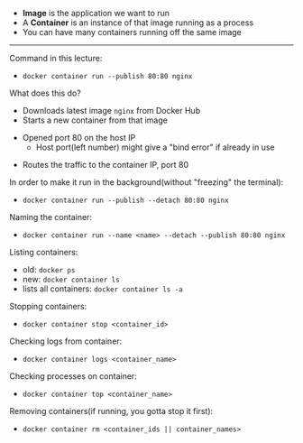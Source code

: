 - **Image** is the application we want to run
- A **Container** is an instance of that image running as a process
- You can have many containers running off the same image

-------------------------------------------------------

Command in this lecture:

- `docker container run --publish 80:80 nginx`

What does this do?

- Downloads latest image `nginx` from Docker Hub
- Starts a new container from that image
* Opened port 80 on the host IP
	* Host port(left number) might give a "bind error" if already in use
- Routes the traffic to the container IP, port 80

In order to make it run in the background(without "freezing" the terminal):

- `docker container run --publish --detach 80:80 nginx`

Naming the container:

- `docker container run --name <name> --detach --publish 80:80 nginx`

Listing containers:

- old: `docker ps`
- new: `docker container ls`
- lists all containers: `docker container ls -a`

Stopping containers:

- `docker container stop <container_id>`

Checking logs from container:

- `docker container logs <container_name>`

Checking processes on container:

- `docker container top <container_name>`

Removing containers(if running, you gotta stop it first):

- `docker container rm <container_ids || container_names>`